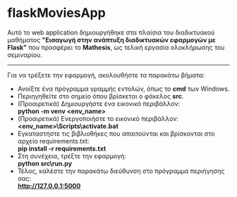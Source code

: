 # flaskMoviesApp

Αυτό το web application δημιουργήθηκε στα πλαίσια του διαδικτυακού μαθήματος <b>"Εισαγωγή στην ανάπτυξη διαδικτυακών εφαρμογών με Flask"</b> που προσφέρει το <b>Mathesis</b>, ως τελική εργασία ολοκλήρωσης του σεμιναρίου.

<hr>

Για να τρέξετε την εφαρμογή, ακολουθήστε τα παρακάτω βήματα:

* Ανοίξτε ένα πρόγραμμα γραμμής εντολών, όπως το <b>cmd</b> των Windows.
* Περιηγηθείτε στο σημείο όπου βρίσκεται ο φάκελος <b>src</b>.
* (Προαιρετικά) Δημιουργήστε ένα εικονικό περιβάλλον:<br>
<b>python -m venv <env_name></b>
* (Προαιρετικά) Ενεργοποιήστε το εικονικό περιβάλλον:<br>
<b><env_name>\Scripts\activate.bat</b>
* Εγκαταστήστε τις βιβλιοθήκες που απαιτούνται και βρίσκονται στο αρχείο requirements.txt:<br>
<b>pip install -r requirements.txt</b>
* Στη συνέχεια, τρέξτε την εφαρμογή:<br>
<b>python src\run.py</b>
* Τέλος, καλέστε την παρακάτω διεύθυνση στο πρόγραμμα περιήγησης σας:<br>
<b>http://127.0.0.1:5000</b>
